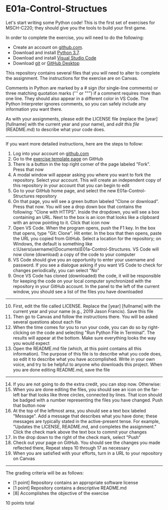# E01a-Control-Structues

Let's start writing some Python code! This is the first set of exercises for MSCH-C220; they should give you the tools to build your first game.

In order to complete the exercise, you will need to do the following:

* Create an account on [github.com](https://github.com).
* Download and install [Python 3.7](https://www.python.org/downloads/).
* Download and install [Visual Studio Code](https://code.visualstudio.com)
* Download [git](https://git-scm.com/downloads) or [GitHub Desktop](https://desktop.github.com/)

This repository contains several files that you will need to alter to complete the assignment. The instructions for the exercise are on Canvas.

Comments in Python are marked by a # sign (for single-line comments) or three matching quotation marks (''' or """) if a comment requires more than one line. They should also appear in a different color in VS Code. The Python Interpreter ignores comments, so you can safely include any information you want there.

As with your assignments, please edit the LICENSE file (replace the [year] [fullname] with the current year and your name), and *edit this file* (README.md) to describe what your code does.

---

If you want more detailed instructions, here are the steps to follow:

1. Log into your account on [github.com](github.com)
2. Go to the [exercise template page](https://github.com/BL-MSCH-C220-F19/E01a-Control-Structues) on GitHub
3. There is a button in the top right corner of the page labeled "Fork". Press that now
4. A modal window will appear asking you where you want to fork the repository. Select your account. This will create an independent copy of this repository in your account that you can begin to edit
5. Go to your GitHub home page, and select the new E01a-Control-Structures repository
6. On that page, you will see a green button labeled "Clone or download". Press that now. You will see a drop down box that contains the following: "Clone with HTTPS". Inside the dropdown, you will see a box containing an URL. Next to the box is an icon that looks like a clipboard with an arrow pointing to it. Click that icon now
7. Open VS Code. When the program opens, push the F1 key. In the box that opens, type "Git: Clone". Hit enter. In the box that then opens, paste the URL you copied from GitHub. Select a location for the repository; on Windows, the default is something like c:\Users\(username)\Documents\E01a-Control-Structures. VS Code will now clone (download) a copy of the code to your computer
8. VS Code should give you an opportunity to enter your username and password. If you see a dialogue asking if you want VS Code to check for changes periodically, you can select "No" 
9. Once VS Code has cloned (downloaded) the code, it will be responsible for keeping the code on your local computer synchronized with the repository in your GitHub account. In the panel to the left of the current window, you should see a list of the files you have downloaded

---

10. First, edit the file called LICENSE. Replace the [year] [fullname] with the current year and your name (e.g., 2019 Jason Francis). Save this file
11. Then go to Canvas and follow the instructions there. You will be asked several questions about each file
12. When the time comes for you to run your code, you can do so by right-clicking on the code and selecting "Run Python File in Terminal". The results will appear at the bottom. Make sure everything looks the way you would expect
13. Open the README.md file (which, at this point contains all this information). The purpose of this file is to describe what you code does, so edit it to describe what you have accomplished. Write in your own voice, and try to be helpful to anyone who downloads this project. When you are done editing README.md, save the file

---

14. If you are not going to do the extra credit, you can stop now. Otherwise:
15. When you are done editing the files, you should see an icon on the far-left bar that looks like three circles, connected by lines. That icon should be badged with a number representing the files you have changed. Push that button now
16. At the top of the leftmost area, you should see a text box labeled "Message". Add a message that describes what you have done; these messages are typically stated in the active-present tense. For example, "Updates the LICENSE, README.md, and completes the assignment." Click the check mark above the text box to commit your changes
17. In the drop down to the right of the check mark, select "Push"
18. Check out your page on GitHub. You should see the changes you made reflected there, Repeat steps 10 through 17 as necessary
19. When you are satisfied with your efforts, turn in a URL to your repository on Canvas

---

The grading criteria will be as follows:

* [1 point] Repository contains an appropriate software license
* [1 point] Repository contains a descriptive README.md
* [8] Accomplishes the objective of the exercise

10 points total
